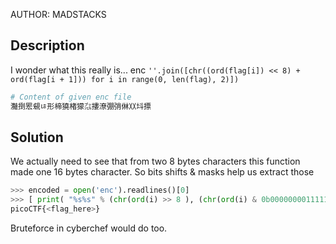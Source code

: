 AUTHOR: MADSTACKS

## Description
I wonder what this really is... enc `''.join([chr((ord(flag[i]) << 8) + ord(flag[i + 1])) for i in range(0, len(flag), 2)])`

```bash
# Content of given enc file
灩捯䍔䙻ㄶ形楴獟楮獴㌴摟潦弸弰㑣〷㘰摽
```

## Solution

We actually need to see that from two 8 bytes characters this function made one 16 bytes character.
So bits shifts & masks help us extract those

```python
>>> encoded = open('enc').readlines()[0]
>>> [ print( "%s%s" % (chr(ord(i) >> 8 ), (chr(ord(i) & 0b0000000011111111))), end='') for i in encoded]
picoCTF{<flag_here>}
```

Bruteforce in cyberchef would do too.
